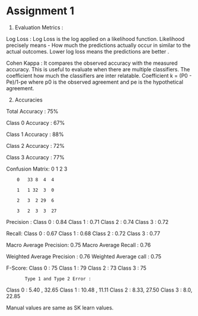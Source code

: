 # Assignment 1

1) Evaluation Metrics :

Log Loss :
Log Loss is the log applied on a likelihood function.
Likelihood precisely means - How much the predictions actually occur in similar to the actual outcomes.
Lower log loss means the predictions are better .

Cohen Kappa :
It compares the observed accuracy with the measured accuracy. This is useful to evaluate when there are multiple classifiers.
The coefficient how much the classifiers are inter relatable.
Coefficient k = (P0 - Pe)/1-pe
where p0 is the observed agreement and pe is the hypothetical agreement.

2) Accuracies 

Total Accuracy : 75%

Class 0 Accuracy : 67%

Class 1 Accuracy : 88%

Class 2 Accuracy : 72%

Class 3 Accuracy : 77%

Confusion Matrix:
            0  1  2  3
            
        0   33 8  4  4
        
        1   1 32  3  0
        
        2   3  2 29  6 
        
        3   2  3  3  27 
        
 Precision :
 Class 0 : 0.84
 Class 1 : 0.71
 Class 2 : 0.74
 Class 3 : 0.72
 
 Recall:
 Class 0 : 0.67
 Class 1 : 0.68
 Class 2 : 0.72
 Class 3 : 0.77
 
 Macro Average Precision: 0.75
 Macro Average Recall : 0.76 
 
 Weighted Average Precision : 0.76 
 Weighted Average call : 0.75 
 
 F-Score:
 Class 0 : 75 
 Class 1 : 79 
 Class 2 : 73 
 Class 3 : 75 
 
           Type 1 and Type 2 Error :
 Class 0 : 5.40 , 32.65
 Class 1 : 10.48 , 11.11
 Class 2 : 8.33, 27.50 
 Class 3 : 8.0, 22.85 
 
 Manual values are same as SK learn values.


